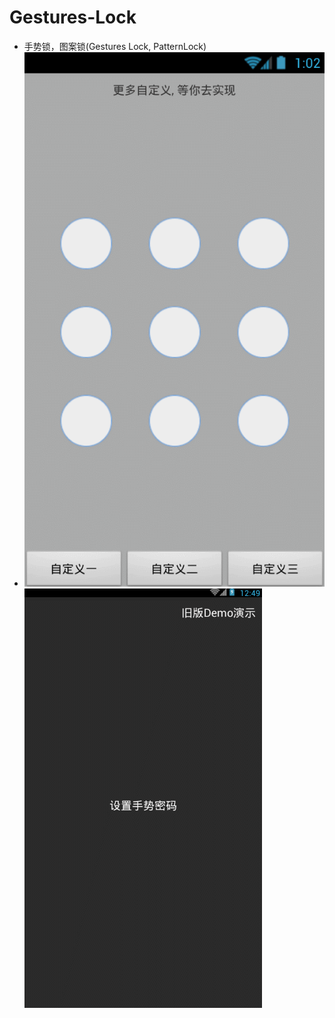 # Gestures-Lock
* 手势锁，图案锁(Gestures Lock, PatternLock)
* ![image](https://github.com/A-Miracle/Gestures-Lock/blob/master/demo.gif)
  ![image](https://github.com/A-Miracle/Gestures-Lock/blob/master/demo2.gif)
